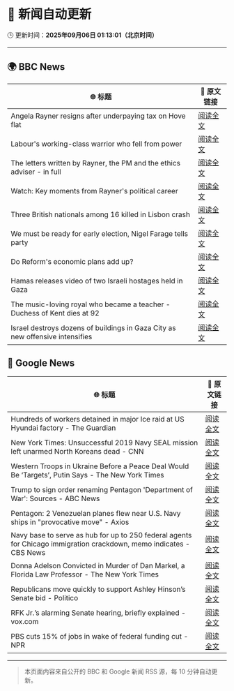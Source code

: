 # 🧠 新闻自动更新

🕒 更新时间：**2025年09月06日 01:13:01（北京时间）**

---

## 🌍 BBC News

| 🌐 标题 | 🔗 原文链接 |
|--------|-------------|
| Angela Rayner resigns after underpaying tax on Hove flat | [阅读全文](https://www.bbc.com/news/articles/c80gr5emk43o?at_medium=RSS&at_campaign=rss) |
| Labour's working-class warrior who fell from power | [阅读全文](https://www.bbc.com/news/articles/cqlz3p0ryylo?at_medium=RSS&at_campaign=rss) |
| The letters written by Rayner, the PM and the ethics adviser - in full | [阅读全文](https://www.bbc.com/news/articles/ckgyn051990o?at_medium=RSS&at_campaign=rss) |
| Watch: Key moments from Rayner's political career | [阅读全文](https://www.bbc.com/news/videos/cq5jezg8v3jo?at_medium=RSS&at_campaign=rss) |
| Three British nationals among 16 killed in Lisbon crash | [阅读全文](https://www.bbc.com/news/articles/c62lmed42p1o?at_medium=RSS&at_campaign=rss) |
| We must be ready for early election, Nigel Farage tells party | [阅读全文](https://www.bbc.com/news/articles/c4g75we8jk9o?at_medium=RSS&at_campaign=rss) |
| Do Reform's economic plans add up? | [阅读全文](https://www.bbc.com/news/articles/clyx4v44438o?at_medium=RSS&at_campaign=rss) |
| Hamas releases video of two Israeli hostages held in Gaza | [阅读全文](https://www.bbc.com/news/articles/cy0vly9zyl2o?at_medium=RSS&at_campaign=rss) |
| The music-loving royal who became a teacher - Duchess of Kent dies at 92 | [阅读全文](https://www.bbc.com/news/articles/c3gjyl7xvymo?at_medium=RSS&at_campaign=rss) |
| Israel destroys dozens of buildings in Gaza City as new offensive intensifies | [阅读全文](https://www.bbc.com/news/articles/czx0d71gryzo?at_medium=RSS&at_campaign=rss) |

## 📰 Google News

| 🌐 标题 | 🔗 原文链接 |
|--------|-------------|
| Hundreds of workers detained in major Ice raid at US Hyundai factory - The Guardian | [阅读全文](https://news.google.com/rss/articles/CBMijAFBVV95cUxQRGthSm9zdEdUaHRxdkNpSmVjR0JPUmo5QkhMcFdFcThsR0VkOTFMSElCYl9keUJWaVRMUEp0Ni15RHpxVXZ0azhibG5PeDE3Mnp1dXBvem1POERzbnQ2QlVhcnhKdlFDSVZyMjZSY21RNFM1RlNLZ0VnRWxTdVl6Z3dpUlZjTnJDajF5Rg?oc=5) |
| New York Times: Unsuccessful 2019 Navy SEAL mission left unarmed North Koreans dead - CNN | [阅读全文](https://news.google.com/rss/articles/CBMifkFVX3lxTE84cjdmY0d0UGxqalhuTFo4elBOSDFDSGpORlVqdWNIS28zRUcwblp4RVIxY1pDaHlsU2I1SFV1S2hiWHZMNzRILVNkTXp6REZTREdqLWl4X2xjV0pnS2dETUxOTVBpLTdMQlo5VmxsT3lZRF93aE1Pc3VlelljUQ?oc=5) |
| Western Troops in Ukraine Before a Peace Deal Would Be ‘Targets’, Putin Says - The New York Times | [阅读全文](https://news.google.com/rss/articles/CBMikgFBVV95cUxObG1zVE80THpSSWZoMkp4U2pDLWc3ektoaEJHclBRaTcwQzU1MDBPVlRiLU9ianhUU3hoU0NYWGl3R1A5WW13SUdoOHp1bVRsWHNCR1VuNE1kU3R2dHA5d0k5cU5UaHluS1BYbGZ0MkJpdnpyb2s5dnZKTHBPWGpPcDV5NkJFZ1dtV0xTOWhfSkJmdw?oc=5) |
| Trump to sign order renaming Pentagon 'Department of War': Sources - ABC News | [阅读全文](https://news.google.com/rss/articles/CBMiogFBVV95cUxQempuLVExSEhpcmJlaXc3MFVpajFFYUhYNE4tczhWWXlpQkJtVnVIbE5PTUgwM2VXd2F0andjV1RiYzl4eWlsdnpCeHpsRUFkaElicWMyRE9DeFBXa01DeVgzSkNPdXNxMmxMQ3VOeXlpT0g1d2JRclpCd2JEMW95Nm1VdV9GSjBsbkFvR2YyaHZMTjJQSXg3NC0xMlRrUGtxdEHSAacBQVVfeXFMT3RDdGpzdnQ0MmxJX3pOeEo2MDNveW1lWHppVi00dzBJVHlpeHUxUjZ5bXFzaVEzOTVHWmtJc2RMOEFUVkpMeU1pSDlzS0J6TWRUMHcyWHBGejRKUXJwWmxxdy1QWUFiQkI4LW5UdUt5T204NTcxV3ZHTlJCSksxSUpUdFhtMDBxc3U0TDQxcTM5SzFpVjFvaUpNVld6b25BSV8yRmpOUjA?oc=5) |
| Pentagon: 2 Venezuelan planes flew near U.S. Navy ships in "provocative move" - Axios | [阅读全文](https://news.google.com/rss/articles/CBMihwFBVV95cUxNWFJVclI3ekxiUTZmaTdqSFQzOVVQTlFkaWt2TUpySFYxSnJtSUpvZXdLNDk3UkhBOHR3UVJjN3M0eWdvVmhkX3F5NDNhYm93dUNxM2tjQ0ozNUVpaGZpUjF6RTI0SWhkZFF2M2lEUG9iZTFuLXR5RHhUS012cE0yY3NzT2c2TEE?oc=5) |
| Navy base to serve as hub for up to 250 federal agents for Chicago immigration crackdown, memo indicates - CBS News | [阅读全文](https://news.google.com/rss/articles/CBMikgFBVV95cUxQSUdzNUdxMGVRUXk3QzJVQlE0djFybnp2ZHBFTHVheERHdktKTjFrOERLTjJpN2dzLWFuZnpDSWlFaHMweGx6Q3VKMkE3aVZVMjBwdUR1UjJBUzNPVl8zdmgtZkY1NFpYUmRKeFVpUDZhaHZ0S1hleXNWTjVlWlA5UnFJZzdCb0Utb3B2ZXZYNTlRQdIBlwFBVV95cUxQNEl2SFhrREVFall1aW5TVldiNjhEd19nSFFLOTlwaHNja3JYN1BEcy1QeEVJd2Q3RWNoWTJROWhfVFp4NERkSWdZUklkMEdYdHRQQThHdllGUEhHZGhKV3pYcVJXeFBsM3JMUUxRNDdEems0RkpCN0N6Ylk3Tm1DYmc0dnB0NHMzMXJsZWhidWJkQ0xIOF9r?oc=5) |
| Donna Adelson Convicted in Murder of Dan Markel, a Florida Law Professor - The New York Times | [阅读全文](https://news.google.com/rss/articles/CBMiggFBVV95cUxPSzBzWHFSdWRpM1ZQWVRzdGpqd1NpNVVuVnZmYTNtRmk1MGJiNUtqWlVRQklBRlVpcnROb00wajMzRXB0OVROR1RrY091TW8zTnI1V21uVGVIVndhQVlWeTFrLXRwZzZFa2M4WGlYeWR2eU03bV9FQnFQdDBsNFR1RlN3?oc=5) |
| Republicans move quickly to support Ashley Hinson’s Senate bid - Politico | [阅读全文](https://news.google.com/rss/articles/CBMiggFBVV95cUxOQ2c4LW5Nei1iaHBJWGw1ZnNLTXMzell4VjAxWmNwTDY1ZTMyeVZjdllQdXN3NzBYbWkwNldzWGVUWDUtNjhYbXZVb0hJMF9DZzlROG8ydDJwaERRQm5tVTZyT3ZPRWZiSG1sVzBicG9LeHJhNXpqVDZPcms5N2JFMkRR?oc=5) |
| RFK Jr.’s alarming Senate hearing, briefly explained - vox.com | [阅读全文](https://news.google.com/rss/articles/CBMipgFBVV95cUxOQXRYeHZOT1oxcTRzaUk0TkE2S1JKWWZ3SDE0TFY2bVQ2Y09OWFRTTTBJbVY5TnZralRkckMwZXhiY1NRRjB2Sl9WcEpwNV9LREptQkpCQU5rcDR6cGlfYTljRW1xVldEeXRqUnYxVGlZSGp2bkM2N0R4TTdvcUVVeUN0Yk9FVWRuR0h5UlNmUjhTVmhHUzZBZGZiX2hHSENrUDhVbENR?oc=5) |
| PBS cuts 15% of jobs in wake of federal funding cut - NPR | [阅读全文](https://news.google.com/rss/articles/CBMimwFBVV95cUxNRU41VkZCektHazRwZm9BaGFNRm5laFJ0SFBDU21peERpTXRNN3RnOUp2dDZPTWpENHR4OFN5ak53M3FiWDhiOE8xS2laUERxZG4xNUFjYTVMTG5mRjF5cVl4VjhpTXJfOGVkWFNuWGhyd0tjejZVcWJCcW9vdzRxVlZocFdNTk5RQ3dUMThWTGxZTXluMVY3Zmx6UQ?oc=5) |

---
> 本页面内容来自公开的 BBC 和 Google 新闻 RSS 源，每 10 分钟自动更新。